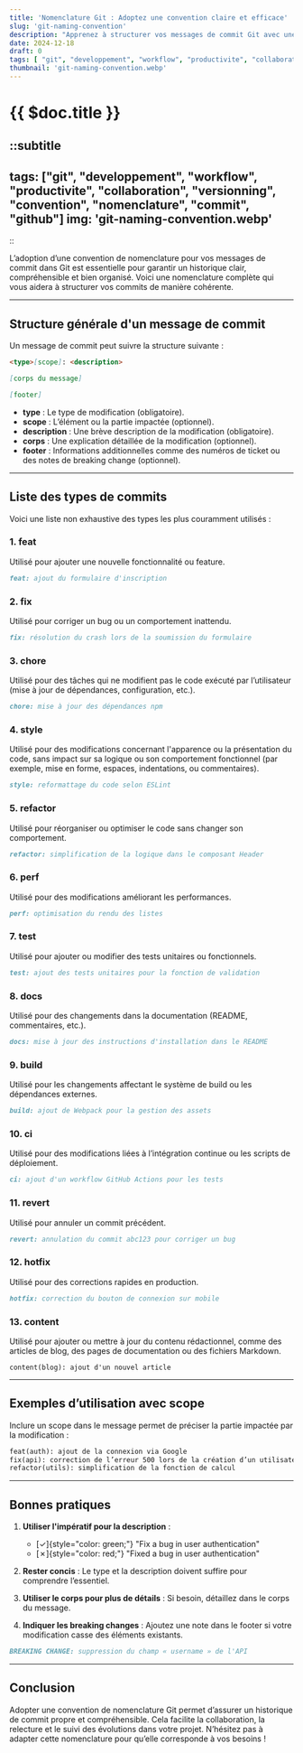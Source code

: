 ```yaml
---
title: 'Nomenclature Git : Adoptez une convention claire et efficace'
slug: 'git-naming-convention'
description: "Apprenez à structurer vos messages de commit Git avec une nomenclature claire et adaptée. Facilitez la collaboration et le suivi de projet."
date: 2024-12-18
draft: 0
tags: [ "git", "developpement", "workflow", "productivite", "collaboration", "versionning", "convention", "nomenclature", "commit", "github" ]
thumbnail: 'git-naming-convention.webp'
---
```


# {{ $doc.title }}

::subtitle
---
tags: ["git", "developpement", "workflow", "productivite", "collaboration", "versionning", "convention", "nomenclature", "commit", "github"]
img: 'git-naming-convention.webp'
---
::

L’adoption d’une convention de nomenclature pour vos messages de commit dans Git est essentielle pour garantir un
historique clair, compréhensible et bien organisé. Voici une nomenclature complète qui vous aidera à structurer vos
commits de manière cohérente.

---

## Structure générale d'un message de commit

Un message de commit peut suivre la structure suivante :

```md
<type>[scope]: <description>

[corps du message]

[footer]
```

- **type** : Le type de modification (obligatoire).
- **scope** : L’élément ou la partie impactée (optionnel).
- **description** : Une brève description de la modification (obligatoire).
- **corps** : Une explication détaillée de la modification (optionnel).
- **footer** : Informations additionnelles comme des numéros de ticket ou des notes de breaking change (optionnel).

---

## Liste des types de commits

Voici une liste non exhaustive des types les plus couramment utilisés :

### 1. **feat**

Utilisé pour ajouter une nouvelle fonctionnalité ou feature.

```md
feat: ajout du formulaire d'inscription
```

### 2. **fix**

Utilisé pour corriger un bug ou un comportement inattendu.

```md
fix: résolution du crash lors de la soumission du formulaire
```

### 3. **chore**

Utilisé pour des tâches qui ne modifient pas le code exécuté par l’utilisateur (mise à jour de dépendances,
configuration, etc.).

```md
chore: mise à jour des dépendances npm
```

### 4. **style**

Utilisé pour des modifications concernant l'apparence ou la présentation du code, sans impact sur sa logique ou son
comportement fonctionnel (par exemple, mise en forme, espaces, indentations, ou commentaires).

```md
style: reformattage du code selon ESLint
```

### 5. **refactor**

Utilisé pour réorganiser ou optimiser le code sans changer son comportement.

```md
refactor: simplification de la logique dans le composant Header
```

### 6. **perf**

Utilisé pour des modifications améliorant les performances.

```md
perf: optimisation du rendu des listes
```

### 7. **test**

Utilisé pour ajouter ou modifier des tests unitaires ou fonctionnels.

```md
test: ajout des tests unitaires pour la fonction de validation
```

### 8. **docs**

Utilisé pour des changements dans la documentation (README, commentaires, etc.).

```md
docs: mise à jour des instructions d'installation dans le README
```

### 9. **build**

Utilisé pour les changements affectant le système de build ou les dépendances externes.

```md
build: ajout de Webpack pour la gestion des assets
```

### 10. **ci**

Utilisé pour des modifications liées à l’intégration continue ou les scripts de déploiement.

```md
ci: ajout d'un workflow GitHub Actions pour les tests
```

### 11. **revert**

Utilisé pour annuler un commit précédent.

```md
revert: annulation du commit abc123 pour corriger un bug
```

### 12. **hotfix**

Utilisé pour des corrections rapides en production.

```md
hotfix: correction du bouton de connexion sur mobile
```

### 13. **content**
Utilisé pour ajouter ou mettre à jour du contenu rédactionnel, comme des articles de blog, des pages de documentation ou des fichiers Markdown.

```text
content(blog): ajout d'un nouvel article
```

---

## Exemples d’utilisation avec scope

Inclure un scope dans le message permet de préciser la partie impactée par la modification :

```md
feat(auth): ajout de la connexion via Google
fix(api): correction de l’erreur 500 lors de la création d’un utilisateur
refactor(utils): simplification de la fonction de calcul
```

---

## Bonnes pratiques

1. **Utiliser l'impératif pour la description** :
    - [✓]{style="color: green;"}  "Fix a bug in user authentication"
    - [✗]{style="color: red;"}  "Fixed a bug in user authentication"

2. **Rester concis** : Le type et la description doivent suffire pour comprendre l’essentiel.

3. **Utiliser le corps pour plus de détails** : Si besoin, détaillez dans le corps du message.

4. **Indiquer les breaking changes** : Ajoutez une note dans le footer si votre modification casse des éléments
   existants.

```md
BREAKING CHANGE: suppression du champ « username » de l'API
```

---

## Conclusion

Adopter une convention de nomenclature Git permet d’assurer un historique de commit propre et compréhensible. Cela
facilite la collaboration, la relecture et le suivi des évolutions dans votre projet. N’hésitez pas à adapter cette
nomenclature pour qu’elle corresponde à vos besoins !